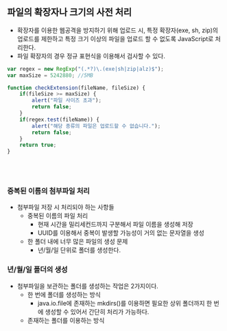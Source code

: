 ## 파일의 확장자나 크기의 사전 처리 

- 확장자를 이용한 웹공격을 방지하기 위해 업로드 시, 특정 확장자(exe, sh, zip)의 업로드를 제한하고 특정 크기 이상의 파일을 업로드 할 수 없도록 JavaScript로 처리한다.
- 파일 확장자의 경우 정규 표현식을 이용해서 검사할 수 있다.

```javascript
var regex = new RegExp("(.*?)\.(exe|sh|zip|alz)$");
var maxSize = 5242880; //5MB

function checkExtension(fileName, fileSize) {
    if(fileSize >= maxSize) {
        alert("파일 사이즈 초과");
        return false;
    }
    if(regex.test(fileName)) {
        alert("해당 종류의 파일은 업로드할 수 없습니다.");
        return false;
    }
    return true;
}
```

<br><br>

### 중복된 이름의 첨부파일 처리
- 첨부파일 저장 시 처리되야 하는 사항들
    - 중복된 이름의 파일 처리
        - 현재 시간을 밀리세컨드까지 구분해서 파일 이름을 생성해 저장
        - UUID를 이용해서 중복이 발생할 가능성이 거의 없는 문자열을 생성
    - 한 폴더 내에 너무 많은 파일의 생성 문제
        - 년/월/일 단위로 폴더를 생성한다.

### 년/월/일 폴더의 생성
- 첨부파일을 보관하는 폴더를 생성하는 작업은 2가지이다.
    - 한 번에 폴더를 생성하는 방식
        - java.io.file에 존재하는 mkdirs()를 이용하면 필요한 상위 폴더까지 한 번에 생성할 수 있어서 간단히 처리가 가능하다.
    - 존재하는 폴더를 이용하는 방식
